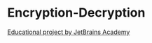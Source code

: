 # Encryption-Decryption
[Educational project by JetBrains Academy](https://hyperskill.org/projects/46?track=1)
